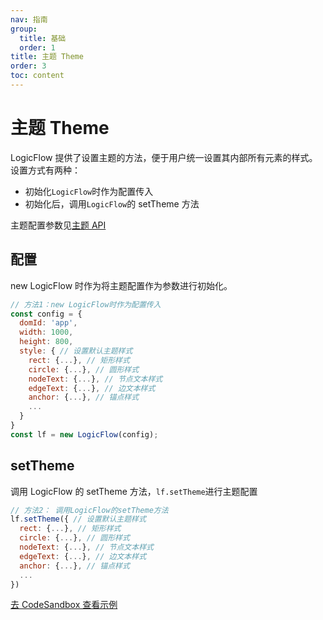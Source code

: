 ```yaml
---
nav: 指南
group:
  title: 基础
  order: 1
title: 主题 Theme
order: 3
toc: content
---
```


# 主题 Theme

LogicFlow 提供了设置主题的方法，便于用户统一设置其内部所有元素的样式。
设置方式有两种：

- 初始化`LogicFlow`时作为配置传入
- 初始化后，调用`LogicFlow`的 setTheme 方法

主题配置参数见[主题 API](/api/theme-api)

## 配置

new LogicFlow 时作为将主题配置作为参数进行初始化。

```jsx | pure
// 方法1：new LogicFlow时作为配置传入
const config = {
  domId: 'app',
  width: 1000,
  height: 800,
  style: { // 设置默认主题样式
    rect: {...}, // 矩形样式
    circle: {...}, // 圆形样式
    nodeText: {...}, // 节点文本样式
    edgeText: {...}, // 边文本样式
    anchor: {...}, // 锚点样式
    ...
  }
}
const lf = new LogicFlow(config);
```

## setTheme

调用 LogicFlow 的 setTheme 方法，`lf.setTheme`进行主题配置

```jsx | pure
// 方法2： 调用LogicFlow的setTheme方法
lf.setTheme({ // 设置默认主题样式
  rect: {...}, // 矩形样式
  circle: {...}, // 圆形样式
  nodeText: {...}, // 节点文本样式
  edgeText: {...}, // 边文本样式
  anchor: {...}, // 锚点样式
  ...
})
```

<a href="https://codesandbox.io/embed/logicflow-step6-err2o?fontsize=14&hidenavigation=1&theme=dark&view=preview" target="_blank"> 去 CodeSandbox 查看示例</a>
